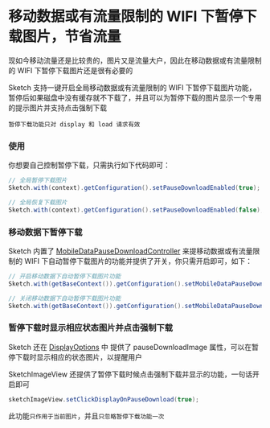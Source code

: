 # 移动数据或有流量限制的 WIFI 下暂停下载图片，节省流量

现如今移动流量还是比较贵的，图片又是流量大户，因此在移动数据或有流量限制的 WIFI 下暂停下载图片还是很有必要的

Sketch 支持一键开启全局移动数据或有流量限制的 WIFI 下暂停下载图片功能，暂停后如果磁盘中没有缓存就不下载了，并且可以为暂停下载的图片显示一个专用的提示图片并支持点击强制下载

``暂停下载功能只对 display 和 load 请求有效``

### 使用

你想要自己控制暂停下载，只需执行如下代码即可：

```java
// 全局暂停下载图片
Sketch.with(context).getConfiguration().setPauseDownloadEnabled(true);

// 全局恢复下载图片
Sketch.with(context).getConfiguration().setPauseDownloadEnabled(false);
```

### 移动数据下暂停下载

Sketch 内置了 [MobileDataPauseDownloadController] 来提移动数据或有流量限制的 WIFI 下自动暂停下载图片的功能并提供了开关，你只需开启即可，如下：

```java
// 开启移动数据下自动暂停下载图片功能
Sketch.with(getBaseContext()).getConfiguration().setMobileDataPauseDownloadEnabled(true);

// 关闭移动数据下自动暂停下载图片功能
Sketch.with(getBaseContext()).getConfiguration().setMobileDataPauseDownloadEnabled(false);
```

### 暂停下载时显示相应状态图片并点击强制下载

Sketch 还在 [DisplayOptions] 中 提供了 pauseDownloadImage 属性，可以在暂停下载时显示相应的状态图片，以提醒用户

SketchImageView 还提供了暂停下载时候点击强制下载并显示的功能，一句话开启即可

```java
sketchImageView.setClickDisplayOnPauseDownload(true);
```
此功能`只作用于当前图片`，并且`只忽略暂停下载功能一次`

[MobileDataPauseDownloadController]: ../../sketch/src/main/java/me/panpf/sketch/optionsfilter/MobileDataPauseDownloadController.java
[sketch_image_view]: sketch_image_view.md
[DisplayOptions]: ../../sketch/src/main/java/me/panpf/sketch/request/DisplayOptions.java
[SketchImageView]: ../../sketch/src/main/java/me/panpf/sketch/SketchImageView.java
